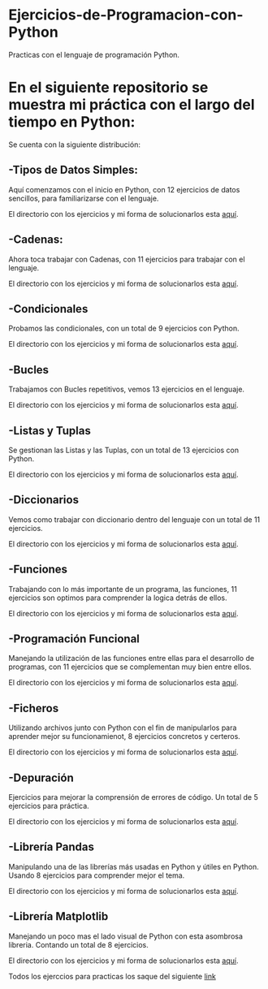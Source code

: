 # Ejercicios-de-Programacion-con-Python

Practicas con el lenguaje de programación Python.

En el siguiente repositorio se muestra mi práctica con el largo del tiempo en Python:
=====================================================================================

Se cuenta con la siguiente distribución:

-Tipos de Datos Simples:
---------------------------------
Aquí comenzamos con el inicio en Python, con 12 ejercicios de datos sencillos, para familiarizarse con el lenguaje.

El directorio con los ejercicios y mi forma de solucionarlos esta  [aquí](https://github.com/SyZeck/Ejercicios-de-Programacion-con-Python/tree/main/Tipos%20de%20Datos%20Simples).

-Cadenas:
---------------------------------
Ahora toca trabajar con Cadenas, con 11 ejercicios para trabajar con el lenguaje.

El directorio con los ejercicios y mi forma de solucionarlos esta  [aquí](https://github.com/SyZeck/Ejercicios-de-Programacion-con-Python/tree/main/Cadenas).

-Condicionales
---------------------------------
Probamos las condicionales, con un total de 9 ejercicios con Python.

El directorio con los ejercicios y mi forma de solucionarlos esta  [aquí](https://github.com/SyZeck/Ejercicios-de-Programacion-con-Python/tree/main/Condicionales).

-Bucles 
---------------------------------
Trabajamos con Bucles repetitivos, vemos 13 ejercicios en el lenguaje.

El directorio con los ejercicios y mi forma de solucionarlos esta  [aquí](https://github.com/SyZeck/Ejercicios-de-Programacion-con-Python/tree/main/Bucles).

-Listas y Tuplas
---------------------------------
Se gestionan las Listas y las Tuplas, con un total de 13 ejercicios con Python.

El directorio con los ejercicios y mi forma de solucionarlos esta  [aquí](https://github.com/SyZeck/Ejercicios-de-Programacion-con-Python/tree/main/Listas%20y%20Tuplas).

-Diccionarios 
---------------------------------
Vemos como trabajar con diccionario dentro del lenguaje con un total de 11 ejercicios.

 El directorio con los ejercicios y mi forma de solucionarlos esta [aquí](https://github.com/SyZeck/Ejercicios-de-Programacion-con-Python/tree/main/Diccionarios).

-Funciones 
---------------------------------
Trabajando con lo más importante de un programa, las funciones, 11 ejercicios son optimos para comprender la logica detrás de ellos.

El directorio con los ejercicios y mi forma de solucionarlos esta [aquí](https://github.com/SyZeck/Ejercicios-de-Programacion-con-Python/tree/main/Funciones).

-Programación Funcional 
---------------------------------
Manejando la utilización de las funciones entre ellas para el desarrollo de programas, con 11 ejercicios que se complementan muy bien entre ellos.

El directorio con los ejercicios y mi forma de solucionarlos esta [aquí](https://github.com/SyZeck/Ejercicios-de-Programacion-con-Python/tree/main/Programaci%C3%B3n%20Funcional).

-Ficheros 
---------------------------------
Utilizando archivos junto con Python con el fin de manipularlos para aprender mejor su funcionamienot, 8 ejercicios concretos y certeros.

El directorio con los ejercicios y mi forma de solucionarlos esta [aquí](https://github.com/SyZeck/Ejercicios-de-Programacion-con-Python/tree/main/Ficheros).

-Depuración 
---------------------------------
Ejercicios para mejorar la comprensión de errores de código. Un total de 5 ejercicios para práctica.

El directorio con los ejercicios y mi forma de solucionarlos esta [aquí](https://github.com/SyZeck/Ejercicios-de-Programacion-con-Python/tree/main/Depuraci%C3%B3n).

-Librería Pandas 
---------------------------------
Manipulando una de las librerías más usadas en Python y útiles en Python. Usando 8 ejercicios para comprender mejor el tema.

El directorio con los ejercicios y mi forma de solucionarlos esta [aquí](https://github.com/SyZeck/Ejercicios-de-Programacion-con-Python/tree/main/Librer%C3%ADa%20Pandas).

-Librería Matplotlib
---------------------------------
Manejando un poco mas el lado visual de Python con esta asombrosa libreria. Contando un total de 8 ejercicios.

El directorio con los ejercicios y mi forma de solucionarlos esta [aquí](https://github.com/SyZeck/Ejercicios-de-Programacion-con-Python/tree/main/Librer%C3%ADa%20Matplotlib).

Todos los ejerccios para practicas los saque del siguiente [link](https://aprendeconalf.es/docencia/python/ejercicios/)
